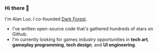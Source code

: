 ### Hi there 👋

I'm Alan Luo. I co-founded [Dark Forest](https://twitter.com/darkforest_eth).

- I've written open-source code that's gathered hundreds of stars on Github.
- I'm currently looking for games industry opportunities in **tech art**, **gameplay programming**, **tech design**, and **UI engineering**.
<!--
**cosmicpoi/cosmicpoi** is a ✨ _special_ ✨ repository because its `README.md` (this file) appears on your GitHub profile.

Here are some ideas to get you started:

- 🔭 I’m currently working on ...
- 🌱 I’m currently learning ...
- 👯 I’m looking to collaborate on ...
- 🤔 I’m looking for help with ...
- 💬 Ask me about ...
- 📫 How to reach me: ...
- 😄 Pronouns: ...
- ⚡ Fun fact: ...
-->

